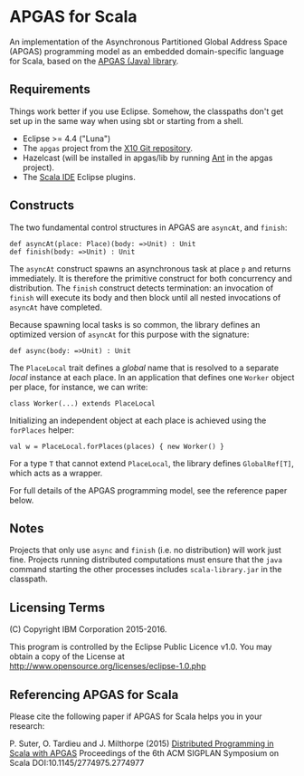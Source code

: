 APGAS for Scala
===

An implementation of the Asynchronous Partitioned Global Address Space (APGAS) programming model as an embedded domain-specific language for Scala, based on the [APGAS (Java) library](http://x10-lang.org/software/download-apgas/latest-apgas-release.html).

Requirements
---

Things work better if you use Eclipse. Somehow, the classpaths don't get set up
in the same way when using sbt or starting from a shell.

- Eclipse >= 4.4 ("Luna")
- The `apgas` project from the [X10 Git repository](https://github.com/x10-lang/x10).
- Hazelcast (will be installed in apgas/lib by running [Ant](http://ant.apache.org) in the apgas project).
- The [Scala IDE](http://scala-ide.org/download/current.html) Eclipse plugins.

Constructs
---

The two fundamental control structures in APGAS are `asyncAt`, and `finish`:

    def asyncAt(place: Place)(body: =>Unit) : Unit
    def finish(body: =>Unit) : Unit

The `asyncAt` construct spawns an asynchronous task at place `p` and returns immediately. It is therefore the primitive construct for both concurrency and distribution. The `finish` construct detects termination: an invocation of `finish` will execute its body and then block until all nested invocations of `asyncAt` have completed.

Because spawning local tasks is so common, the library defines an optimized version of `asyncAt` for this purpose with the signature:

    def async(body: =>Unit) : Unit

The `PlaceLocal` trait defines a *global* name that is resolved to a separate *local* instance at each place. In an application that defines one `Worker` object per place, for instance, we can write:

    class Worker(...) extends PlaceLocal

Initializing an independent object at each place is achieved using the `forPlaces` helper:

    val w = PlaceLocal.forPlaces(places) { new Worker() }

For a type `T` that cannot extend `PlaceLocal`, the library defines `GlobalRef[T]`, which acts as a wrapper.

For full details of the APGAS programming model, see the reference paper below.

Notes
---

Projects that only use `async` and `finish` (i.e. no distribution) will work just fine. Projects running distributed computations must ensure that the `java` command starting the other processes includes `scala-library.jar` in the classpath.

Licensing Terms
---------------
(C) Copyright IBM Corporation 2015-2016.

This program is controlled by the Eclipse Public Licence v1.0.
You may obtain a copy of the License at
    http://www.opensource.org/licenses/eclipse-1.0.php

Referencing APGAS for Scala
---

Please cite the following paper if APGAS for Scala helps you in your research:

P. Suter, O. Tardieu and J. Milthorpe (2015)
[Distributed Programming in Scala with APGAS](http://dl.acm.org/citation.cfm?doid=2774975.2774977)
Proceedings of the 6th ACM SIGPLAN Symposium on Scala
DOI:10.1145/2774975.2774977
